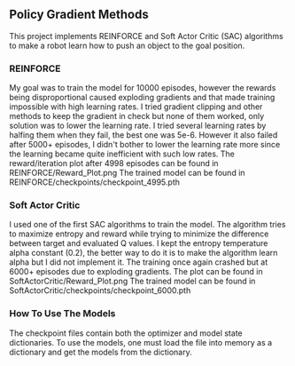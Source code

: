 ## Policy Gradient Methods

This project implements REINFORCE and Soft Actor Critic (SAC) algorithms to make a robot learn how to push an object to the goal position.

### REINFORCE
My goal was to train the model for 10000 episodes, however the rewards being disproportional caused exploding gradients and that made training impossible with high learning rates.
I tried gradient clipping and other methods to keep the gradient in check but none of them worked, only solution was to lower the learning rate. I tried several learning rates by halfing them when they fail, the best one was 5e-6.
However it also failed after 5000+ episodes, I didn't bother to lower the learning rate more since the learning became quite inefficient with such low rates. The reward/iteration plot after 4998 episodes can be found in REINFORCE/Reward_Plot.png
The trained model can be found in REINFORCE/checkpoints/checkpoint_4995.pth

### Soft Actor Critic

I used one of the first SAC algorithms to train the model. The algorithm tries to maximize entropy and reward while trying to minimize the difference between target and evaluated Q values. I kept the entropy temperature alpha constant (0.2),
the better way to do it is to make the algorithm learn alpha but I did not implement it. The training once again crashed but at 6000+ episodes due to exploding gradients. The plot can be found in SoftActorCritic/Reward_Plot.png
The trained model can be found in SoftActorCritic/checkpoints/checkpoint_6000.pth

### How To Use The Models
The checkpoint files contain both the optimizer and model state dictionaries. To use the models, one must load the file into memory as a dictionary and get the models from the dictionary.
